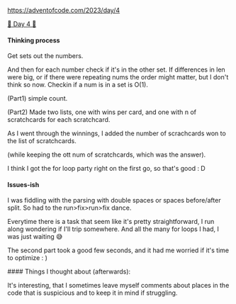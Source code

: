 
https://adventofcode.com/2023/day/4

[🌟 Day 4 🌟](https://adventofcode.com/2023/day/4)



#### Thinking process

Get sets out the numbers.

And then for each number check if it's in the other set. If differences in len were big, or if there were repeating nums the order might matter, but I don't think so now. Checkin if a num is in a set is O(1).

(Part1) simple count.

(Part2)
Made two lists, one with wins per card, and one with n of scratchcards for each scratchcard.

As I went through the winnings, I added the number of scrachcards won to the list of scratchcards.

(while keeping the ott num of scratchcards, which was the answer).

I think I got the for loop party right on the first go, so that's good : D





#### Issues-ish

I was fiddling with the parsing with double spaces or spaces before/after split. So had to the run>fix>run>fix dance.

Everytime there is a task that seem like it's pretty straightforward, I run along wondering if I'll trip somewhere.
And all the many for loops I had, I was just waiting 😅

The second part took a good few seconds, and it had me worried if it's time to optimize : )


#### Things I thought about (afterwards):

It's interesting, that I sometimes leave myself comments about places in the code that is suspicious and to keep it in mind if struggling.
